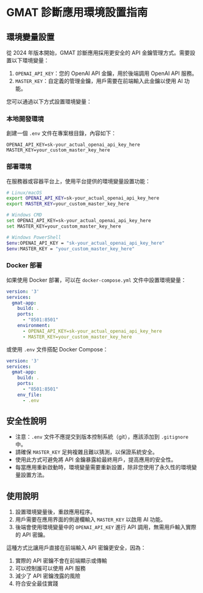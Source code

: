 # GMAT 診斷應用環境設置指南

## 環境變量設置

從 2024 年版本開始，GMAT 診斷應用採用更安全的 API 金鑰管理方式。需要設置以下環境變量：

1. `OPENAI_API_KEY`：您的 OpenAI API 金鑰，用於後端調用 OpenAI API 服務。
2. `MASTER_KEY`：自定義的管理金鑰，用戶需要在前端輸入此金鑰以使用 AI 功能。

您可以通過以下方式設置環境變量：

### 本地開發環境

創建一個 `.env` 文件在專案根目錄，內容如下：

```
OPENAI_API_KEY=sk-your_actual_openai_api_key_here
MASTER_KEY=your_custom_master_key_here
```

### 部署環境

在服務器或容器平台上，使用平台提供的環境變量設置功能：

```bash
# Linux/macOS
export OPENAI_API_KEY=sk-your_actual_openai_api_key_here
export MASTER_KEY=your_custom_master_key_here

# Windows CMD
set OPENAI_API_KEY=sk-your_actual_openai_api_key_here
set MASTER_KEY=your_custom_master_key_here

# Windows PowerShell
$env:OPENAI_API_KEY = "sk-your_actual_openai_api_key_here"
$env:MASTER_KEY = "your_custom_master_key_here"
```

### Docker 部署

如果使用 Docker 部署，可以在 `docker-compose.yml` 文件中設置環境變量：

```yaml
version: '3'
services:
  gmat-app:
    build: .
    ports:
      - "8501:8501"
    environment:
      - OPENAI_API_KEY=sk-your_actual_openai_api_key_here
      - MASTER_KEY=your_custom_master_key_here
```

或使用 `.env` 文件搭配 Docker Compose：

```yaml
version: '3'
services:
  gmat-app:
    build: .
    ports:
      - "8501:8501"
    env_file:
      - .env
```

## 安全性說明

- 注意：`.env` 文件不應提交到版本控制系統（git），應該添加到 `.gitignore` 中。
- 請確保 `MASTER_KEY` 足夠複雜且難以猜測，以保證系統安全。
- 使用此方式可避免將 API 金鑰暴露給最終用戶，提高應用的安全性。
- 每當應用重新啟動時，環境變量需要重新設置，除非您使用了永久性的環境變量設置方法。

## 使用說明

1. 設置環境變量後，重啟應用程序。
2. 用戶需要在應用界面的側邊欄輸入 `MASTER_KEY` 以啟用 AI 功能。
3. 後端會使用環境變量中的 `OPENAI_API_KEY` 進行 API 調用，無需用戶輸入實際的 API 密鑰。

這種方式比讓用戶直接在前端輸入 API 密鑰更安全，因為：
1. 實際的 API 密鑰不會在前端顯示或傳輸
2. 可以控制誰可以使用 API 服務
3. 減少了 API 密鑰洩露的風險
4. 符合安全最佳實踐 